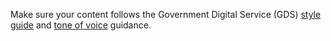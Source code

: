 Make sure your content follows the Government Digital Service (GDS) [style guide](/writing-to-gov-uk-standards/style-guides/) and [tone of voice](/writing-to-gov-uk-standards/tone-of-voice/) guidance.